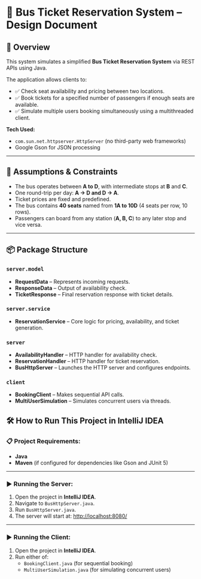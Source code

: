 # 🚌 Bus Ticket Reservation System – Design Document

## 📖 Overview  
This system simulates a simplified **Bus Ticket Reservation System** via REST APIs using Java.  

The application allows clients to:
- ✅ Check seat availability and pricing between two locations.
- ✅ Book tickets for a specified number of passengers if enough seats are available.
- ✅ Simulate multiple users booking simultaneously using a multithreaded client.

**Tech Used:**  
- `com.sun.net.httpserver.HttpServer` (no third-party web frameworks)
- Google Gson for JSON processing

---

## 📌 Assumptions & Constraints
- The bus operates between **A to D**, with intermediate stops at **B** and **C**.
- One round-trip per day: **A → D and D → A**.
- Ticket prices are fixed and predefined.
- The bus contains **40 seats** named from **1A to 10D** (4 seats per row, 10 rows).
- Passengers can board from any station (**A, B, C**) to any later stop and vice versa.

---

## 📦 Package Structure  

### `server.model`
- **RequestData** – Represents incoming requests.
- **ResponseData** – Output of availability check.
- **TicketResponse** – Final reservation response with ticket details.

### `server.service`
- **ReservationService** – Core logic for pricing, availability, and ticket generation.

### `server`
- **AvailabilityHandler** – HTTP handler for availability check.
- **ReservationHandler** – HTTP handler for ticket reservation.
- **BusHttpServer** – Launches the HTTP server and configures endpoints.

### `client`
- **BookingClient** – Makes sequential API calls.
- **MultiUserSimulation** – Simulates concurrent users via threads.

## 🛠️ How to Run This Project in IntelliJ IDEA

### 📋 Project Requirements:
- **Java**
- **Maven** (if configured for dependencies like Gson and JUnit 5)

---
### ▶️ Running the Server:
1. Open the project in **IntelliJ IDEA**.
2. Navigate to `BusHttpServer.java`.
3. Run `BusHttpServer.java`.
4. The server will start at: [http://localhost:8080/](http://localhost:8080/)

---

### ▶️ Running the Client:
1. Open the project in **IntelliJ IDEA**.
2. Run either of:
   - `BookingClient.java` (for sequential booking)
   - `MultiUserSimulation.java` (for simulating concurrent users)
